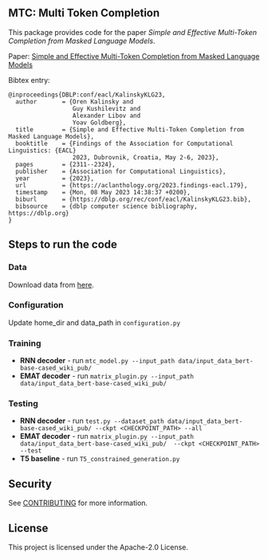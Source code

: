 ## MTC: Multi Token Completion

This package provides code for the paper *Simple and Effective Multi-Token Completion from Masked Language Models*.

Paper: [Simple and Effective Multi-Token Completion from Masked Language Models](https://aclanthology.org/2023.findings-eacl.179/)


Bibtex entry:
```
@inproceedings{DBLP:conf/eacl/KalinskyKLG23,
  author       = {Oren Kalinsky and
                  Guy Kushilevitz and
                  Alexander Libov and
                  Yoav Goldberg},
  title        = {Simple and Effective Multi-Token Completion from Masked Language Models},
  booktitle    = {Findings of the Association for Computational Linguistics: {EACL}
                  2023, Dubrovnik, Croatia, May 2-6, 2023},
  pages        = {2311--2324},
  publisher    = {Association for Computational Linguistics},
  year         = {2023},
  url          = {https://aclanthology.org/2023.findings-eacl.179},
  timestamp    = {Mon, 08 May 2023 14:38:37 +0200},
  biburl       = {https://dblp.org/rec/conf/eacl/KalinskyKLG23.bib},
  bibsource    = {dblp computer science bibliography, https://dblp.org}
}
```


## Steps to run the code
### Data
Download data from [here](https://registry.opendata.aws/multi-token-completion/). 

### Configuration
Update home_dir and data_path in `configuration.py`

### Training

* __RNN decoder__ - run `mtc_model.py --input_path data/input_data_bert-base-cased_wiki_pub/`
* __EMAT decoder__ - run `matrix_plugin.py --input_path data/input_data_bert-base-cased_wiki_pub/`

### Testing

* __RNN decoder__ - run `test.py --dataset_path data/input_data_bert-base-cased_wiki_pub/ --ckpt <CHECKPOINT_PATH> --all`
* __EMAT decoder__ - run `matrix_plugin.py --input_path data/input_data_bert-base-cased_wiki_pub/  --ckpt <CHECKPOINT_PATH> --test`
* __T5 baseline__ - run `T5_constrained_generation.py`

## Security

See [CONTRIBUTING](CONTRIBUTING.md#security-issue-notifications) for more information.

## License

This project is licensed under the Apache-2.0 License.
